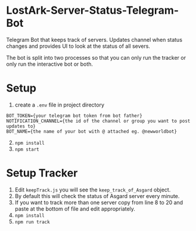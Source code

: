 # LostArk-Server-Status-Telegram-Bot
Telegram Bot that keeps track of servers. Updates channel when status changes and provides UI to look at the status of all severs.

The bot is split into two processes so that you can only run the tracker or only run the interactive bot or both.

# Setup
1. create a `.env` file in project directory
```
BOT_TOKEN={your telegram bot token from bot father}
NOTIFICATION_CHANNEL={the id of the channel or group you want to post updates to}
BOT_NAME={the name of your bot with @ attached eg. @newworldbot}
```
2. `npm install`
3. `npm start`

# Setup Tracker
1. Edit `keepTrack.js` you will see the `keep_track_of_Asgard` object.
2. By default this will check the status of Asgard server every minute. 
3. If you want to track more than one server copy from line 8 to 20 and paste at the bottom of file and edit appropriately.
4. `npm install`
5. `npm run track`

